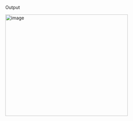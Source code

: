 Output 


<img width="381" height="318" alt="image" src="https://github.com/user-attachments/assets/1d86da8b-e3c9-4ffe-b8e2-73d2a3d3fc4f" />

